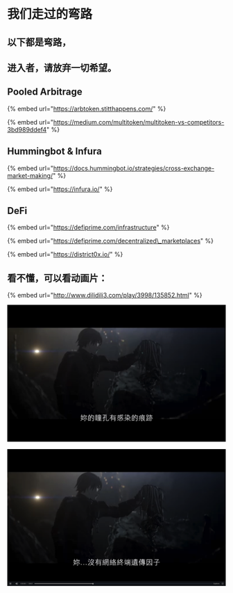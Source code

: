 # 我们走过的弯路

## 以下都是弯路，

## 进入者，请放弃一切希望。

## Pooled Arbitrage

{% embed url="https://arbtoken.stitthappens.com/" %}

{% embed url="https://medium.com/multitoken/multitoken-vs-competitors-3bd989ddef4" %}

## Hummingbot & Infura

{% embed url="https://docs.hummingbot.io/strategies/cross-exchange-market-making/" %}

{% embed url="https://infura.io/" %}

## DeFi

{% embed url="https://defiprime.com/infrastructure" %}

{% embed url="https://defiprime.com/decentralized\_marketplaces" %}

{% embed url="https://district0x.io/" %}

## 看不懂，可以看动画片：

{% embed url="http://www.dilidili3.com/play/3998/135852.html" %}

![](.gitbook/assets/ping-mu-kuai-zhao-20200330-xia-wu-9.39.59.png)

![](.gitbook/assets/ping-mu-kuai-zhao-20200330-xia-wu-9.40.19.png)

